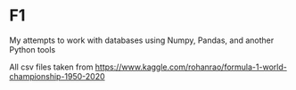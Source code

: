 # F1

My attempts to work with databases using Numpy, Pandas, and another Python tools

All csv files taken from https://www.kaggle.com/rohanrao/formula-1-world-championship-1950-2020
